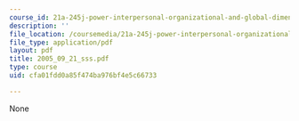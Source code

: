 ```yaml
---
course_id: 21a-245j-power-interpersonal-organizational-and-global-dimensions-fall-2005
description: ''
file_location: /coursemedia/21a-245j-power-interpersonal-organizational-and-global-dimensions-fall-2005/cfa01fdd0a85f474ba976bf4e5c66733_2005_09_21_sss.pdf
file_type: application/pdf
layout: pdf
title: 2005_09_21_sss.pdf
type: course
uid: cfa01fdd0a85f474ba976bf4e5c66733

---
```

None